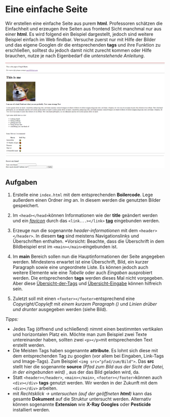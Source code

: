 # Eine einfache Seite

Wir erstellen eine einfache Seite aus purem **html**. Professoren schätzen die Einfachheit und erzeugen ihre Seiten aus frontend Sicht manchmal nur aus einer **html**. Es wird folgend ein Beispiel dargestellt, jedoch sind weitere Beispiel einfach im Web findbar. Versuche zuerst nur mit Hilfe der Bilder und das eigene Googlen dir die entsprechenden **tags** und ihre Funktion zu erschließen, solltest du jedoch damit nicht zurecht kommen oder Hilfe brauchen, nutze je nach Eigenbedarf die *untenstehende Anleitung*. 

![Überblick](./images/html-page.png)
![Überblick](images/html-page2.png)

## Aufgaben 

1. Erstelle eine `index.html` mit dem entsprechenden **Boilercode**. Lege außerdem einen Ordner *img* an. In diesem werden die genutzten Bilder gespeichert.
   
2. Im `<head></head>`können Informationen wie der **title** geändert werden und ein [*favicon*](https://icons8.de/) durch das `<link...></link>` [**tag**](https://www.w3schools.com/html/html_favicon.asp) eingebunden werden.

3. Erzeuge nun die sogenannte *header-informationen* mit dem `<header></header>`. In diesem **tag** sind meistens Navigationslinks und Überschriften enthalten. 
*Vorsicht: Beachte, dass die Überschrift in dem Bildbeispiel erst im `<main></main>`eingebunden ist.

4. Im **main** Bereich sollen nun die Hauptinformationen der Seite angegeben werden. Mindestens erwartet ist eine Überschrift, Bild, ein kurzer Paragraph sowie eine ungeordnete Liste. Es können jedoch auch weitere Elemente wie eine *Tabelle* oder auch *Eingaben* ausprobiert werden. Die entsprechenden **tags** werden dieses Mal nicht vorgegeben. Aber diese [Übersicht-der-Tags](https://www.w3schools.com/TAGS/default.asp) und [Übersicht-Eingabe](https://www.w3schools.com/TAGS/tag_input.asp) können hilfreich sein.

5. Zuletzt soll mit einen `<footer></footer>`entsprechend eine *Copyright/Copyleft* mit *einem kurzem Paragraph ()* und *Linien drüber und drunter* ausgegeben werden (siehe Bild).

*Tipps:*
   - Jedes Tag (öffnend und schließend) nimmt einen bestimmten vertikalen und  horizontalen Platz ein. Möchte man zum Beispiel zwei Texte untereinander haben, sollten zwei `<p></p>`mit entsprechenden Text erstellt werden.
   - Die Meisten Tags haben sogenannte **attribute**. Es lohnt sich diese mit dem entsprechenden Tag zu googlen (vor allem bei Eingaben, Link-Tags und Image-Tags). Zum Beispiel `<img src="pfad/zum/Bild">`. Das **src** stellt hier die sogenannte **source** *(Pfad zum Bild aus der Sicht der Datei, in der eingebunden wird)* , aus der das Bild geladen wird, da.
   - Statt `<header></header>`, `<main></main>`, `<footer></footer>`können auch `<div></div>` **tags** genutzt werden. Wir werden in der Zukunft mit dem `<div></div>` arbeiten.
   - mit *Rechtsklick -> untersuchen (auf der geöffneten **html**)* kann das gesamte **Dokument** auf die Struktur untersucht werden. Alternativ können sogenannte **Extension** wie **X-Ray Googles** oder **Pesticide** installiert werden.
